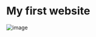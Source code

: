 # My first website
![image](https://user-images.githubusercontent.com/99810114/192766928-3cc30540-dac4-440c-b42d-a344014cce77.png)
